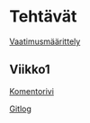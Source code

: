 # Tehtävät
[Vaatimusmäärittely](https://github.com/Scarrat/ot_harjoitustyo/blob/master/dokumentaatio/vaatimusmaarittely.md)



## Viikko1


[Komentorivi](https://github.com/Scarrat/ot_harjoitustyo/blob/master/laskarit/viikko1/komentorivi.txt)

[Gitlog](https://github.com/Scarrat/ot_harjoitustyo/blob/master/laskarit/viikko1/gitlog.txt)




